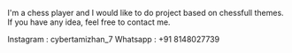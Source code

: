 I'm a chess player and I would like to do project based on chessfull themes. If you have any idea, feel free to contact me.

Instagram : cybertamizhan_7
Whatsapp : +91 8148027739

<!---
CyberTamizhan/CyberTamizhan is a ✨ special ✨ repository because its `README.md` (this file) appears on your GitHub profile.
You can click the Preview link to take a look at your changes.
--->
